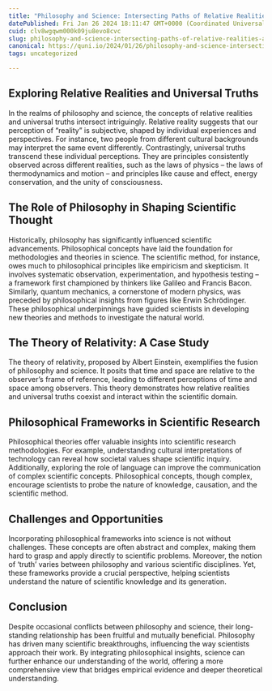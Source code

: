 ```yaml
---
title: "Philosophy and Science: Intersecting Paths of Relative Realities and Universal Truths"
datePublished: Fri Jan 26 2024 18:11:47 GMT+0000 (Coordinated Universal Time)
cuid: clv8wgqwm000k09ju8evo8cvc
slug: philosophy-and-science-intersecting-paths-of-relative-realities-and-universal-truths
canonical: https://quni.io/2024/01/26/philosophy-and-science-intersecting-paths-of-relative-realities-and-universal-truths/
tags: uncategorized

---
```


Exploring Relative Realities and Universal Truths
-------------------------------------------------

In the realms of philosophy and science, the concepts of relative realities and universal truths intersect intriguingly. Relative reality suggests that our perception of “reality” is subjective, shaped by individual experiences and perspectives. For instance, two people from different cultural backgrounds may interpret the same event differently. Contrastingly, universal truths transcend these individual perceptions. They are principles consistently observed across different realities, such as the laws of physics – the laws of thermodynamics and motion – and principles like cause and effect, energy conservation, and the unity of consciousness.

The Role of Philosophy in Shaping Scientific Thought
----------------------------------------------------

Historically, philosophy has significantly influenced scientific advancements. Philosophical concepts have laid the foundation for methodologies and theories in science. The scientific method, for instance, owes much to philosophical principles like empiricism and skepticism. It involves systematic observation, experimentation, and hypothesis testing – a framework first championed by thinkers like Galileo and Francis Bacon. Similarly, quantum mechanics, a cornerstone of modern physics, was preceded by philosophical insights from figures like Erwin Schrödinger. These philosophical underpinnings have guided scientists in developing new theories and methods to investigate the natural world.

The Theory of Relativity: A Case Study
--------------------------------------

The theory of relativity, proposed by Albert Einstein, exemplifies the fusion of philosophy and science. It posits that time and space are relative to the observer’s frame of reference, leading to different perceptions of time and space among observers. This theory demonstrates how relative realities and universal truths coexist and interact within the scientific domain.

Philosophical Frameworks in Scientific Research
-----------------------------------------------

Philosophical theories offer valuable insights into scientific research methodologies. For example, understanding cultural interpretations of technology can reveal how societal values shape scientific inquiry. Additionally, exploring the role of language can improve the communication of complex scientific concepts. Philosophical concepts, though complex, encourage scientists to probe the nature of knowledge, causation, and the scientific method.

Challenges and Opportunities
----------------------------

Incorporating philosophical frameworks into science is not without challenges. These concepts are often abstract and complex, making them hard to grasp and apply directly to scientific problems. Moreover, the notion of ‘truth’ varies between philosophy and various scientific disciplines. Yet, these frameworks provide a crucial perspective, helping scientists understand the nature of scientific knowledge and its generation.

Conclusion
----------

Despite occasional conflicts between philosophy and science, their long-standing relationship has been fruitful and mutually beneficial. Philosophy has driven many scientific breakthroughs, influencing the way scientists approach their work. By integrating philosophical insights, science can further enhance our understanding of the world, offering a more comprehensive view that bridges empirical evidence and deeper theoretical understanding.